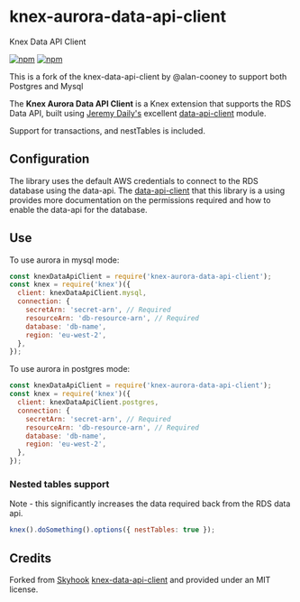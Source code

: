 # knex-aurora-data-api-client

Knex Data API Client

[![npm](https://img.shields.io/npm/v/knex-aurora-data-api-client.svg)](https://www.npmjs.com/package/knex-aurora-data-api-client)
[![npm](https://img.shields.io/npm/l/knex-aurora-data-api-client.svg)](https://www.npmjs.com/package/knex-aurora-data-api-client)

This is a fork of the knex-data-api-client by @alan-cooney to support both Postgres and Mysql

The **Knex Aurora Data API Client** is a Knex extension that supports the RDS Data API, built using [Jeremy Daily's](https://twitter.com/jeremy_daly) excellent [data-api-client](https://www.npmjs.com/package/data-api-client) module.

Support for transactions, and nestTables is included.

## Configuration

The library uses the default AWS credentials to connect to the RDS database using the data-api.
The [data-api-client](https://www.npmjs.com/package/data-api-client) that this library is a using provides more documentation on the permissions required and how to enable the data-api for the database.

## Use

To use aurora in mysql mode:

```javascript
const knexDataApiClient = require('knex-aurora-data-api-client');
const knex = require('knex')({
  client: knexDataApiClient.mysql,
  connection: {
    secretArn: 'secret-arn', // Required
    resourceArn: 'db-resource-arn', // Required
    database: 'db-name',
    region: 'eu-west-2',
  },
});
```

To use aurora in postgres mode:

```javascript
const knexDataApiClient = require('knex-aurora-data-api-client');
const knex = require('knex')({
  client: knexDataApiClient.postgres,
  connection: {
    secretArn: 'secret-arn', // Required
    resourceArn: 'db-resource-arn', // Required
    database: 'db-name',
    region: 'eu-west-2',
  },
});
```

### Nested tables support

Note - this significantly increases the data required back from the RDS data api.

```javascript
knex().doSomething().options({ nestTables: true });
```

## Credits

Forked from [Skyhook](https://www.skyhookadventure.com) [knex-data-api-client](https://github.com/alan-cooney/knex-data-api-client) and provided under an MIT license.
